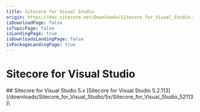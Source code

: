 ```yaml
---
title: Sitecore for Visual Studio
origin: https://dev.sitecore.net/Downloads/Sitecore_for_Visual_Studio.aspx
isDownloadPage: false
isTopicPage: false
isLandingPage: true
isDownloadsLandingPage: false
isPackageLandingPage: true
---
```


# Sitecore for Visual Studio

<Card variant='outlineRaised' px={0} mb={8}>
<CardHeader>
## Sitecore for Visual Studio 5.x
</CardHeader>
<CardBody>
[Sitecore for Visual Studio 5.2.113](/downloads/Sitecore_for_Visual_Studio/5x/Sitecore_for_Visual_Studio_52113)\

</CardBody>          
</Card>